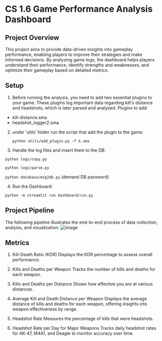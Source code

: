 # CS 1.6 Game Performance Analysis Dashboard

## Project Overview

This project aims to provide data-driven insights into gameplay performance, enabling players to improve their strategies and make informed decisions. By analyzing game logs, the dashboard helps players understand their performance, identify strengths and weaknesses, and optimize their gameplay based on detailed metrics.

## Setup
1. Before running the analysis, you need to add two essential plugins to your game. These plugins log important data regarding kill's distance and headshots, which is later parsed and analyzed.
Plugins to add:
 - kill-distance.sma
 - headshot_logger2.sma
   
2. under 'utils' folder run the script that add the plugin to the game:
   
   ```python utils/add_plugin.py -f X.sma```
   
4. Handle the log files and insert them to the DB:

  ```python logs/copy.py```

  ```python logs/parse.py```

  ```python database/msg2db.py``` (demand DB password)


4. Run the Dashboard:
   
```python -m streamlit run dashboard/run.py```



## Project Pipeline

The following pipeline illustrates the end-to-end process of data collection, analysis, and visualization:
![image](https://github.com/user-attachments/assets/5053024c-cf24-4162-b125-3251d119afb2)

## Metrics

1. Kill-Death Ratio (KDR)
Displays the KDR percentage to assess overall performance.

2. Kills and Deaths per Weapon
Tracks the number of kills and deaths for each weapon.

3. Kills and Deaths per Distance
Shows how effective you are at various distances.

4. Average Kill and Death Distance per Weapon
Displays the average distance of kills and deaths for each weapon, offering insights into weapon effectiveness by range.

5. Headshot Rate
Measures the percentage of kills that were headshots.

6. Headshot Rate per Day for Major Weapons
Tracks daily headshot rates for AK-47, M4A1, and Deagle to monitor accuracy over time.

